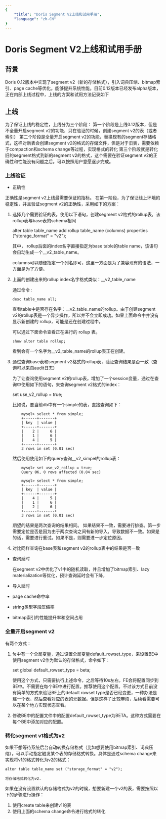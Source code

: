 ```yaml
---
{
    "title": "Doris Segment V2上线和试用手册",
    "language": "zh-CN"
}
---
```


# Doris Segment V2上线和试用手册

## 背景

Doris 0.12版本中实现了segment v2（新的存储格式），引入词典压缩、bitmap索引、page cache等优化，能够提升系统性能。目前0.12版本已经发布alpha版本，正在内部上线过程中，上线的方案和试用方法记录如下

## 上线

为了保证上线的稳定性，上线分为三个阶段：
第一个阶段是上线0.12版本，但是不全量开启segment v2的功能，只在验证的时候，创建segment v2的表（或者索引）
第二个阶段是全量开启segment v2的功能，替换现有的segment存储格式，这样对新表会创建segment v2的格式的存储文件，但是对于旧表，需要依赖于compaction和schema change等过程，实现格式的转化
第三个阶段就是转化旧的segment格式到新的segment v2的格式，这个需要在验证segment v2的正确性和性能没有问题之后，可以按照用户意愿逐步完成。

### 上线验证

- 正确性

正确性是segment v2上线最需要保证的指标。 在第一阶段，为了保证线上环境的稳定性，并且验证segment v2的正确性，采用如下的方案：
1. 选择几个需要验证的表，使用以下语句，创建segment v2格式的rollup表，该rollup表与base表的schema相同

	alter table table_name add rollup table_name (columns) properties ("storage_format" = "v2");

	其中，
	rollup后面的index名字直接指定为base table的table name，该语句会自动生成一个__v2_table_name。

	columns可以随便指定一个列名即可，这里一方面是为了兼容现有的语法，一方面是为了方便。

2. 上面的创建出来的rollup index名字格式类似：__v2_table_name

	通过命令 :

	`desc table_name all;`

	查看table中是否存在名字：__v2_table_name的rollup。由于创建segment v2的rollup表是一个异步操作，所以并不会立即成功。如果上面命令中并没有显示新创建的 rollup，可能是还在创建过程中。

    可以通过下面命令查看正在进行的 rollup 表。

	`show alter table rollup;`

	看到会有一个名字为__v2_table_name的rollup表正在创建。

3. 通过查询base表和segment v2格式的rollup表，验证查询结果是否一致（查询可以来自audit日志）

	为了让查询使用segment v2的rollup表，增加了一个session变量，通过在查询中使用如下的语句，来查询segment v2格式的index：

	set use_v2_rollup = true;

	比如说，要当前db中有一个simple的表，直接查询如下：

	```
		mysql> select * from simple;         
		+------+-------+
		| key  | value |
		+------+-------+
		|    2 |     6 |
		|    1 |     6 |
		|    4 |     5 |
		+------+-------+
		3 rows in set (0.01 sec)
	```

	然后使用使用如下的query查询__v2_simpel的rollup表：

	```
		mysql> set use_v2_rollup = true;
		Query OK, 0 rows affected (0.04 sec)

		mysql> select * from simple;
		+------+-------+	
		| key  | value |
		+------+-------+
		|    4 |     5 |
		|    1 |     6 |
		|    2 |     6 |
		+------+-------+
		3 rows in set (0.01 sec)
	```

	期望的结果是两次查询的结果相同。
	如果结果不一致，需要进行排查。第一步需要定位是否是因为由于两次查询之间有新的导入，导致数据不一致。如果是的话，需要进行重试。如果不是，则需要进一步定位原因。

4. 对比同样查询在base表和segment v2的rollup表中的结果是否一致

- 查询延时

	在segment v2中优化了v1中的随机读取，并且增加了bitmap索引、lazy materialization等优化，预计查询延时会有下降，

- 导入延时
- page cache命中率
- string类型字段压缩率
- bitmap索引的性能提升率和空间占用

### 全量开启segment v2

有两个方式：
1. fe中有一个全局变量，通过设置全局变量default_rowset_type，来设置BE中使用segment v2作为默认的存储格式，命令如下：

	set global default_rowset_type = beta;

	使用这个方式，只需要执行上述命令，之后等待10s左右，FE会将配置同步到BE中。不需要在每个BE中进行配置。推荐使用这个配置。不过该方式目前没有简单的方式来验证BE上的default rowset type是否已经变更，一种办法是建一个表，然后查看对应的表的元数据。但是这样子比较麻烦，后续看需要可以在某个地方实现状态查看。

2. 修改BE中的配置文件中的配置default_rowset_type为BETA。这种方式需要在每个BE中添加对应的配置。


### 转化segment v1格式为v2

如果不想等待系统后台自动转换存储格式（比如想要使用bitmap索引、词典压缩），可以手动指定触发某个表的存储格式转换。具体是通过schema change来实现将v1的格式转化为v2的格式：

	alter table table_name set ("storage_format" = "v2");

	将存储格式转化为v2.

如果在没有设置默认的存储格式为v2的时候，想要新建一个v2的表，需要按照以下的步骤进行操作：
1. 使用create table来创建v1的表
2. 使用上面的schema change命令进行格式的转化



